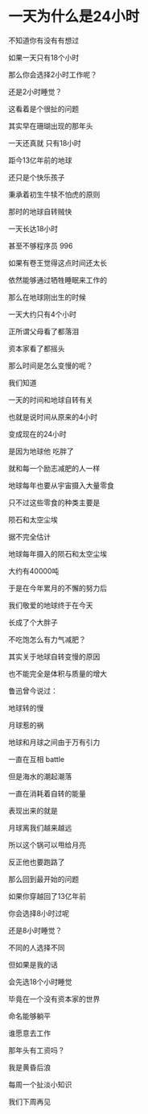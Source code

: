 # 一天为什么是24小时



不知道你有没有有想过

如果一天只有18个小时

那么你会选择2小时工作呢？

还是2小时睡觉？

这看着是个很扯的问题

其实早在珊瑚出现的那年头

一天还真就 只有18小时



距今13亿年前的地球

还只是个快乐孩子

秉承着初生牛犊不怕虎的原则

那时的地球自转贼快

一天长达18小时

甚至不够程序员 996

如果有卷王觉得这点时间还太长

依然能够通过牺牲睡眠来工作的

那么在地球刚出生的时候

一天大约只有4个小时

正所谓父母看了都落泪

资本家看了都摇头

那么时间是怎么变慢的呢？



我们知道

一天的时间和地球自转有关

也就是说时间从原来的4小时

变成现在的24小时

是因为地球他 吃胖了

就和每一个励志减肥的人一样

地球每年也要从宇宙摄入大量零食

只不过这些零食的种类主要是

陨石和太空尘埃

据不完全估计

地球每年摄入的陨石和太空尘埃

大约有40000吨

于是在今年累月的不懈的努力后

我们敬爱的地球终于在今天

长成了个大胖子

不吃饱怎么有力气减肥？



其实关于地球自转变慢的原因

也不能完全是体积与质量的增大

鲁迅曾今说过：

地球转的慢

月球惹的祸

地球和月球之间由于万有引力

一直在互相 battle

但是海水的潮起潮落

一直在消耗着自转的能量

表现出来的就是

月球离我们越来越远

所以这个锅可以甩给月亮

反正他也要跑路了



那么回到最开始的问题

如果你穿越回了13亿年前

你会选择8小时过呢

还是8小时睡觉？

不同的人选择不同

但如果是我的话

会先选18个小时睡觉

毕竟在一个没有资本家的世界

命名能够躺平

谁愿意去工作

那年头有工资吗？



我是黄昏后浪

每周一个扯淡小知识

我们下周再见